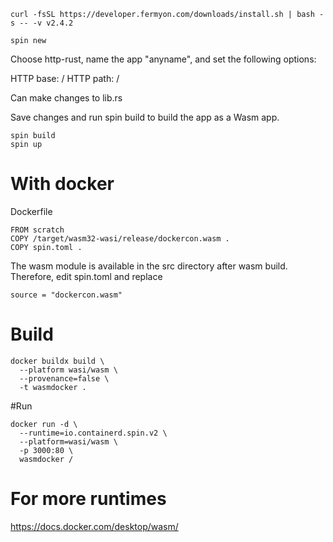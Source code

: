 ```
curl -fsSL https://developer.fermyon.com/downloads/install.sh | bash -s -- -v v2.4.2
```

```
spin new
```
Choose http-rust, name the app "anyname", and set the following options:

HTTP base: /
HTTP path: /

Can make changes to lib.rs 

Save  changes and run spin build to build the app as a Wasm app.

```
spin build
spin up
```

# With docker

Dockerfile
```
FROM scratch
COPY /target/wasm32-wasi/release/dockercon.wasm .
COPY spin.toml .
```

The wasm module is available in the src directory after wasm build.
Therefore, edit spin.toml and replace 
```
source = "dockercon.wasm"
```

# Build 
```
docker buildx build \
  --platform wasi/wasm \
  --provenance=false \
  -t wasmdocker .
```

#Run

```
docker run -d \
  --runtime=io.containerd.spin.v2 \
  --platform=wasi/wasm \
  -p 3000:80 \
  wasmdocker /
```

# For more runtimes

https://docs.docker.com/desktop/wasm/
